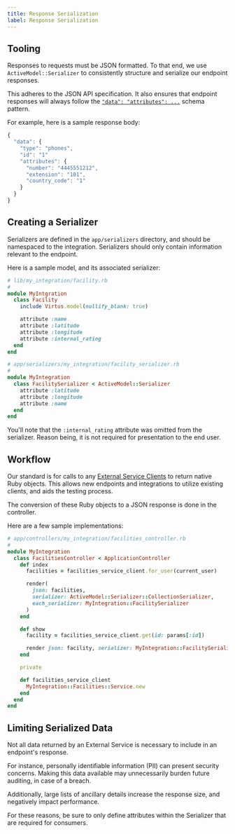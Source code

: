 ```yaml
---
title: Response Serialization
label: Response Serialization
---
```

## Tooling

Responses to requests must be JSON formatted.  To that end, we use `ActiveModel::Serializer` to consistently structure and serialize our endpoint responses.  

This adheres to the JSON API specification.  It also ensures that endpoint responses will always follow the [`"data": "attributes": ...`](http://jsonapi.org/format/#document-top-level) schema pattern.  

For example, here is a sample response body:

```javascript
{
  "data": {
    "type": "phones",
    "id": "1"
    "attributes": {
      "number": "4445551212",
      "extension": "101",
      "country_code": "1"
    }
  }
}
```

## Creating a Serializer

Serializers are defined in the `app/serializers` directory, and should be namespaced to the integration.  Serializers should only contain information relevant to the endpoint.

Here is a sample model, and its associated serializer:

```ruby
# lib/my_integration/facility.rb
#
module MyIntgration
  class Facility
    include Virtus.model(nullify_blank: true)

    attribute :name
    attribute :latitude
    attribute :longitude
    attribute :internal_rating
  end
end

# app/serializers/my_integration/facility_serializer.rb
#
module MyIntegration
  class FacilitySerializer < ActiveModel::Serializer
    attribute :latitude
    attribute :longitude
    attribute :name
  end
end
```

You'll note that the `:internal_rating` attribute was omitted from the serializer.  Reason being, it is not required for presentation to the end user.

## Workflow

Our standard is for calls to any [External Service Clients](./ExternalServiceClient.md) to return native Ruby objects. This allows new
endpoints and integrations to utilize existing clients, and aids the testing
process.

The conversion of these Ruby objects to a JSON response is done in the controller.

Here are a few sample implementations:

```ruby
# app/controllers/my_integration/facilities_controller.rb
#
module MyIntegration
  class FacilitiesController < ApplicationController
    def index
      facilities = facilities_service_client.for_user(current_user)

      render(
        json: facilities,
        serializer: ActiveModel::Serializer::CollectionSerializer,
        each_serializer: MyIntegration::FacilitySerializer
      )
    end

    def show
      facility = facilities_service_client.get(id: params[:id])

      render json: facility, serializer: MyIntegration::FacilitySerializer
    end

    private

    def facilities_service_client
      MyIntegration::Facilities::Service.new
    end
  end
end

```

## Limiting Serialized Data

Not all data returned by an External Service is necessary to include in
an endpoint's response.

For instance, personally identifiable information (PII) can present security concerns.  Making this data available may unnecessarily burden future auditing, in case of a breach.

Additionally, large lists of ancillary details increase the response size, and negatively impact performance.

For these reasons, be sure to only define attributes within the Serializer that are required for consumers.
